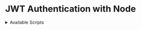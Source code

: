 # JWT Authentication with Node

<details>
<summary>Available Scripts</summary>

### `yarn install`
Install all packages which the project need. 
After that you should proceed:


### `yarn dev`
Runs the app in the development mode.
Open http://localhost:5000
